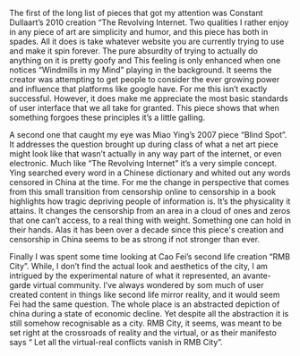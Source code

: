   The first of the long list of pieces that got my attention was Constant Dullaart’s 2010 creation “The Revolving Internet.
Two qualities I rather enjoy in any piece of art are simplicity and humor, and this piece has both in spades. All it does is take whatever 
website you are currently trying to use and make it spin forever. The pure absurdity of trying to actually do anything on it is 
pretty goofy and This feeling is only enhanced when one notices “Windmills in my Mind” playing in the background. It seems the 
creator was attempting to get people to consider the ever growing power and influence that platforms like google have. For me this 
isn’t exactly successful. However, it does make me appreciate the most basic standards of user interface that we all take for granted. 
This piece shows that when something forgoes these principles it’s a little galling.

  A second one that caught my eye was Miao Ying’s 2007 piece “Blind Spot”. It addresses the question brought up during class of what a
net art piece might look like that wasn’t actually in any way part of the internet, or even electronic. Much like “The Revolving Internet”
it’s a very simple concept. Ying searched every word in a Chinese dictionary and whited out any words censored in China at the time.
For me the change in perspective that comes from this small transition from censorship online to censorship in a book highlights how
tragic depriving people of information is. It’s the physicality it attains. It changes the censorship from an area in a cloud of ones
and zeros that one can’t access, to a real thing with weight. Something one can hold in their hands. Alas it has been over a decade
since this piece's creation and censorship in China seems to be as strong if not stronger than ever.

Finally I was spent some time looking at Cao Fei’s second life creation “RMB City”. While, I don’t find the actual look and
  aesthetics of the city, I am intrigued by the experimental nature of what it represented, an avante-garde virtual community. I’ve
  always wondered by som much of user created content in things like second life mirror reality, and it would seem Fei had the same
  question. The whole place is an abstracted depiction of china during a state of economic decline. Yet despite all the abstraction
  it is still somehow recognisable as a city. RMB City, it seems, was meant to be set right at the crossroads of reality and the
  virtual, or as their manifesto says “ Let all the virtual-real conflicts vanish in RMB City”.

